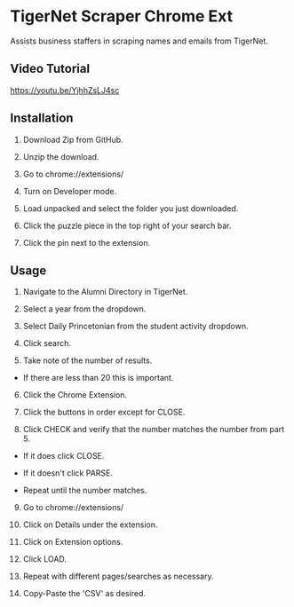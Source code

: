# TigerNet Scraper Chrome Ext
Assists business staffers in scraping names and emails from TigerNet.

## Video Tutorial

https://youtu.be/YjhhZsLJ4sc

## Installation

1. Download Zip from GitHub.

2. Unzip the download.

3. Go to chrome://extensions/

4. Turn on Developer mode.

5. Load unpacked and select the folder you just downloaded.

6. Click the puzzle piece in the top right of your search bar.

7. Click the pin next to the extension.

## Usage

1. Navigate to the Alumni Directory in TigerNet.

2. Select a year from the dropdown.

3. Select Daily Princetonian from the student activity dropdown.

4. Click search.

5. Take note of the number of results.

* If there are less than 20 this is important.

6. Click the Chrome Extension.

7. Click the buttons in order except for CLOSE.

8. Click CHECK and verify that the number matches the number from part 5.

* If it does click CLOSE.

* If it doesn't click PARSE.

* Repeat until the number matches.

9. Go to chrome://extensions/

10. Click on Details under the extension.

11. Click on Extension options.

12. Click LOAD.

13. Repeat with different pages/searches as necessary.

14. Copy-Paste the 'CSV' as desired.
